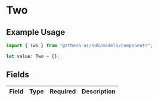 # Two

## Example Usage

```typescript
import { Two } from "@athena-ai/sdk/models/components";

let value: Two = {};
```

## Fields

| Field       | Type        | Required    | Description |
| ----------- | ----------- | ----------- | ----------- |